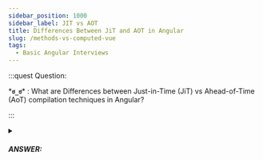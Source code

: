 ```yaml
---
sidebar_position: 1000
sidebar_label: JIT vs AOT
title: Differences Between JiT and AOT in Angular
slug: /methods-vs-computed-vue
tags:
  - Basic Angular Interviews
---
```


<!-- https://brandfolder.com/workbench/extract-text-from-image -->
<!-- ![event-propagation-illustration](/img/interviews/js/event-propagation-illustration.png) -->

:::quest Question:

\***`ಠ_ಠ`**\* : 
What are Differences between Just-in-Time (JiT) vs Ahead-of-Time (AoT) compilation techniques in Angular?

:::

<details>
  <summary><h5>ANSWER:</h5></summary>

  \***`◔̯◔`**\* : 
  - **AOT** refers to Ahead-of-time compilation, compiled at build time before the application runing in a browser.
  - **JIT**: Just-in-time compilation, where code is compiled just before it is run in the browser.

</details>